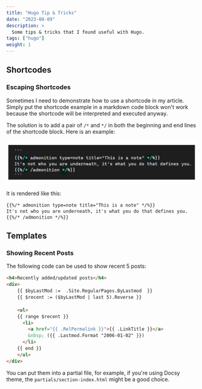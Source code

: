 ```yaml
---
title: "Hugo Tip & Tricks"
date: "2023-08-09"
description: >
  Some tips & tricks that I found useful with Hugo.
tags: ["hugo"]
weight: 1
---
```


## Shortcodes

### Escaping Shortcodes

Sometimes I need to demonstrate how to use a shortcode in my article. Simply put the shortcode example in a markdown code block won't work because the shortcode will be interpreted and executed anyway.

The solution is to add a pair of `/*` and `*/` in both the beginning and end lines of the shortcode block. Here is an example:

![](images/escaping-shortcode.png)

It is rendered like this:

```
{{%/* admonition type=note title="This is a note" */%}}
It's not who you are underneath, it's what you do that defines you.
{{%/* /admonition */%}}
```

## Templates

### Showing Recent Posts

The following code can be used to show recent 5 posts:

```html
<h4>Recently added/updated posts</h4>
<div>
    {{ $byLastMod :=  .Site.RegularPages.ByLastmod  }}
    {{ $recent := ($byLastMod | last 5).Reverse }}

    <ul>
    {{ range $recent }}
      <li>
        <a href="{{ .RelPermalink }}">{{ .LinkTitle }}</a>
        &nbsp; ({{ .Lastmod.Format "2006-01-02" }})
      </li>
    {{ end }}
    </ul>
</div>
```

You can put them into a partial file, for example, if you're using Docsy theme, the `partials/section-index.html` might be a good choice.
